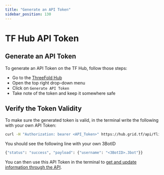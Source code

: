 ```yaml
---
title: "Generate an API Token"
sidebar_position: 130
---
```


<h1> TF Hub API Token </h1>

## Generate an API Token

To generate an API Token on the TF Hub, follow those steps:

* Go to the [ThreeFold Hub](https://hub.grid.tf/)
* Open the top right drop-down menu
* Click on `Generate API Token`
* Take note of the token and keep it somewhere safe

## Verify the Token Validity

To make sure the generated token is valid, in the terminal write the following with your own API Token:

```bash
curl -H "Authorization: bearer <API_Token>" https://hub.grid.tf/api/flist/me
```

You should see the following line with your own 3BotID

```bash
{"status": "success", "payload": {"username": "<3BotID>.3bot"}}
```

You can then use this API Token in the terminal to [get and update information through the API](./zos_hub.md#get-and-update-information-through-the-api).